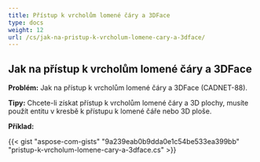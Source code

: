 ```yaml
---
title: Přístup k vrcholům lomené čáry a 3DFace
type: docs
weight: 12
url: /cs/jak-na-pristup-k-vrcholum-lomene-cary-a-3dface/
---
```


## **Jak na přístup k vrcholům lomené čáry a 3DFace**

**Problém:** Jak na přístup k vrcholům lomené čáry a 3DFace (CADNET-88).

**Tipy:** Chcete-li získat přístup k vrcholům lomené čáry a 3D plochy, musíte použít entitu v kresbě k přístupu k lomené čáře nebo 3D ploše.

**Příklad:**

{{< gist "aspose-com-gists" "9a239eab0b9dda0e1c54be533ea399bb" "pristup-k-vrcholum-lomene-cary-a-3dface.cs" >}}

